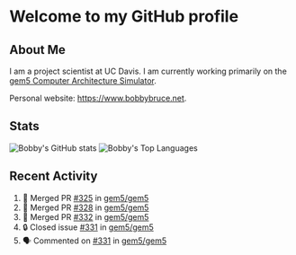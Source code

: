 # Welcome to my GitHub profile

## About Me

I am a project scientist at UC Davis. I am currently working primarily on the [gem5 Computer Architecture Simulator](https://github.com/gem5).

Personal website: <https://www.bobbybruce.net>.

## Stats

![Bobby's GitHub stats](https://github-readme-stats.vercel.app/api?username=bobbyrbruce&show_icons=true&theme=responsive&include_all_commits=true&count_private=true&show=reviews&disable_animations=true)
![Bobby's Top Languages ](https://github-readme-stats.vercel.app/api/top-langs/?username=bobbyrbruce&layout=compact&theme=responsive&count_private=true&langs_count=10&disable_animations=true)

## Recent Activity

<!--START_SECTION:activity-->
1. 🎉 Merged PR [#325](https://github.com/gem5/gem5/pull/325) in [gem5/gem5](https://github.com/gem5/gem5)
2. 🎉 Merged PR [#328](https://github.com/gem5/gem5/pull/328) in [gem5/gem5](https://github.com/gem5/gem5)
3. 🎉 Merged PR [#332](https://github.com/gem5/gem5/pull/332) in [gem5/gem5](https://github.com/gem5/gem5)
4. 🔒 Closed issue [#331](https://github.com/gem5/gem5/issues/331) in [gem5/gem5](https://github.com/gem5/gem5)
5. 🗣 Commented on [#331](https://github.com/gem5/gem5/issues/331#issuecomment-1728544395) in [gem5/gem5](https://github.com/gem5/gem5)
<!--END_SECTION:activity-->
